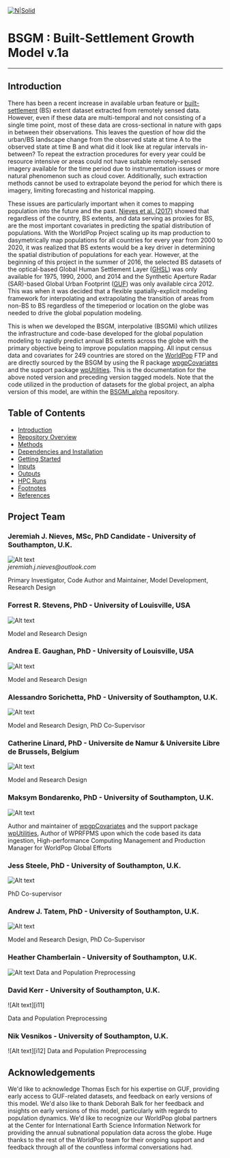 [![N|Solid](http://maps.worldpop.org.uk/img/worldpop-logo.png)](http://maps.worldpop.org.uk)

# BSGM : Built-Settlement Growth Model v.1a
---


##  Introduction
  There has been a recent increase in available urban feature or [built-settlement][f1] (BS) extent dataset extracted from remotely sensed data. However, even if these data are multi-temporal and not consisting of a single time point, most of these data are cross-sectional in nature with gaps in between their observations. This leaves the question of how did the urban/BS landscape change from the observed state at time A to the observed state at time B and what did it look like at regular intervals in-between? To repeat the extraction procedures for every year could be resource intensive or areas could not have suitable remotely-sensed imagery available for the time period due to instrumentation issues or more natural phenomenon such as cloud cover. Additionally, such extraction methods cannot be used to extrapolate beyond the period for which there is imagery, limiting forecasting and historical mapping.

  These issues are particularly important when it comes to mapping population into the future and the past. [Nieves et al. (2017)][r1] showed that regardless of the country, BS extents, and data serving as proxies for BS, are the most important covariates in predicting the spatial distribution of populations. With the WorldPop Project scaling up its map production to dasymetrically map populations for all countries for every year from 2000 to 2020, it was realized that BS extents would be a key driver in determining the spatial distribution of populations for each year. However, at the beginning of this project in the summer of 2016, the selected BS datasets of the optical-based Global Human Settlement Layer ([GHSL][r2]) was only available for 1975, 1990, 2000, and 2014 and the Synthetic Aperture Radar (SAR)-based Global Urban Footprint ([GUF][r3]) was only available circa 2012. This was when it was decided that a flexible spatially-explicit modeling framework for interpolating and extrapolating the transition of areas from non-BS to BS regardless of the timeperiod or location on the globe was needed to drive the global population modeling. 
  
  This is when we developed the BSGM, interpolative (BSGMi) which utilizes the infrastructure and code-base developed for the global population modeling to rapidly predict annual BS extents across the globe with the primary objective being to improve population mapping. All input census data and covariates for 249 countries are stored on the [WorldPop](http://www.worldpop.org.uk) FTP and are directly sourced by the BSGM by using the R package [wpgpCovariates](https://github.com/wpgp/wpgpCovariates) and the support package [wpUtilities](https://github.com/wpgp/wpUtilities). This is the documentation for the above noted version and preceding version tagged models. Note that the code utilized in the production of datasets for the global project, an alpha version of this model, are within the [BSGMi_alpha](https://github.com/wpgp/BSGMi_alpha) repository.



##  Table of Contents
* [Introduction](https://bitbucket.org/jjnieves/bsgm/src/master/)
* [Repository Overview](https://bitbucket.org/jjnieves/bsgm/src/master/docs/RepoOverview.md)
* [Methods](https://bitbucket.org/jjnieves/bsgm/src/master/docs/Methods.md)
* [Dependencies and Installation](https://bitbucket.org/jjnieves/bsgm/src/master/docs/Dependencies.md)
* [Getting Started](https://bitbucket.org/jjnieves/bsgm/src/master/docs/GettingStarted.md)
* [Inputs](https://bitbucket.org/jjnieves/bsgm/src/master/docs/Inputs.md)
* [Outputs](https://bitbucket.org/jjnieves/bsgm/src/master/docs/Outputs.md)
* [HPC Runs](https://bitbucket.org/jjnieves/bsgm/src/master/docs/HPCRuns.md)
* [Footnotes](https://bitbucket.org/jjnieves/bsgm/src/master/docs/footnotes.md)
* [References](https://bitbucket.org/jjnieves/bsgm/src/master/docs/references.md)

##  Project Team
###  Jeremiah J. Nieves, MSc, PhD Candidate - University of Southampton, U.K.
![Alt text][i1]  
_jeremiah.j.nieves@outlook.com_

Primary Investigator, Code Author and Maintainer, Model Development, Research Design

###  Forrest R. Stevens, PhD - University of Louisville, USA
![Alt text][i2]  

Model and Research Design

###  Andrea E. Gaughan, PhD - University of Louisville, USA
![Alt text][i3]  

Model and Research Design

###  Alessandro Sorichetta, PhD - University of Southampton, U.K.
![Alt text][i4]  

Model and Research Design, PhD Co-Supervisor

###  Catherine Linard, PhD - Universite de Namur & Universite Libre de Brussels, Belgium
![Alt text][i5] 

Model and Research Design

###  Maksym Bondarenko, PhD - University of Southampton, U.K.
![Alt text][i6]  

Author and maintainer of [wpgpCovariates](https://github.com/wpgp/wpgpCovariates) and the support package [wpUtilities](https://github.com/wpgp/wpUtilities), Author of WPRFPMS upon which the code based its data ingestion, High-performance Computing Management and Production Manager for WorldPop Global Efforts

###  Jess Steele, PhD - University of Southampton, U.K.
![Alt text][i7]  

PhD Co-supervisor

###  Andrew J. Tatem, PhD - University of Southampton, U.K.
![Alt text][i8]

Model and Research Design, PhD Co-Supervisor

###  Heather Chamberlain - University of Southampton, U.K.
![Alt text][i10]
Data and Population Preprocessing

###  David Kerr - University of Southampton, U.K.
![Alt text][i11]

Data and Population Preprocessing

###  Nik Vesnikos - University of Southampton, U.K.
![Alt text][i12]
Data and Population Preprocessing


##  Acknowledgements
We'd like to acknowledge Thomas Esch for his expertise on GUF, providing early access to GUF-related datasets, and feedback on early versions of this model. We'd also like to thank Deborah Balk for her feedback and insights on early versions of this model, particularly with regards to population dynamics. We'd like to recognize our WorldPop global partners at the Center for International Earth Science Information Network for providing the annual subnational population data across the globe. Huge thanks to the rest of the WorldPop team for their ongoing support and feedback through all of the countless informal conversations had. 



[f1]: /docs/footnotes.md "Footnote 1"
[r1]: /docs/references.md "Journal of the Royal Society Interface, forthcoming"
[r2]: /docs/references.md ""
[r3]: /docs/references.md ""
[i1]: http://www.worldpop.org.uk/about_our_work/team/jn.jpg
[i2]: http://www.worldpop.org.uk/about_our_work/team/fs.jpg
[i3]: http://www.worldpop.org.uk/about_our_work/team/ag.jpg
[i4]: http://www.worldpop.org.uk/about_our_work/team/as.jpg
[i5]: http://www.worldpop.org.uk/about_our_work/team/lc.jpg
[i6]: http://www.worldpop.org.uk/about_our_work/team/M_Bon.jpg
[i7]: http://www.worldpop.org.uk/about_our_work/team/js.jpg
[i8]: http://www.worldpop.org.uk/about_our_work/team/at.jpg
[i10]: http://www.worldpop.org.uk/about_our_work/team/heathercham.jpg